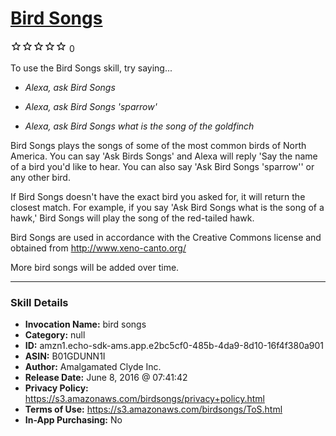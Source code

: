# [Bird Songs](http://alexa.amazon.com/#skills/amzn1.echo-sdk-ams.app.e2bc5cf0-485b-4da9-8d10-16f4f380a901)
![0 stars](../../images/ic_star_border_black_18dp_1x.png)![0 stars](../../images/ic_star_border_black_18dp_1x.png)![0 stars](../../images/ic_star_border_black_18dp_1x.png)![0 stars](../../images/ic_star_border_black_18dp_1x.png)![0 stars](../../images/ic_star_border_black_18dp_1x.png) 0

To use the Bird Songs skill, try saying...

* *Alexa, ask Bird Songs*

* *Alexa, ask Bird Songs 'sparrow'*

* *Alexa, ask Bird Songs what is the song of the goldfinch*

Bird Songs plays the songs of some of the most common birds of North America. You can say 'Ask Birds Songs' and Alexa will reply 'Say the name of a bird you'd like to hear. You can also say 'Ask Bird Songs 'sparrow'' or any other bird.

If Bird Songs doesn't have the exact bird you asked for, it will return the closest match. For example, if you say 'Ask Bird Songs what is the song of a hawk,' Bird Songs will play the song of the red-tailed hawk.

Bird Songs are used in accordance with the Creative Commons license and obtained  from http://www.xeno-canto.org/

More bird songs will be added over time.

***

### Skill Details

* **Invocation Name:** bird songs
* **Category:** null
* **ID:** amzn1.echo-sdk-ams.app.e2bc5cf0-485b-4da9-8d10-16f4f380a901
* **ASIN:** B01GDUNN1I
* **Author:** Amalgamated Clyde Inc.
* **Release Date:** June 8, 2016 @ 07:41:42
* **Privacy Policy:** https://s3.amazonaws.com/birdsongs/privacy+policy.html
* **Terms of Use:** https://s3.amazonaws.com/birdsongs/ToS.html
* **In-App Purchasing:** No
